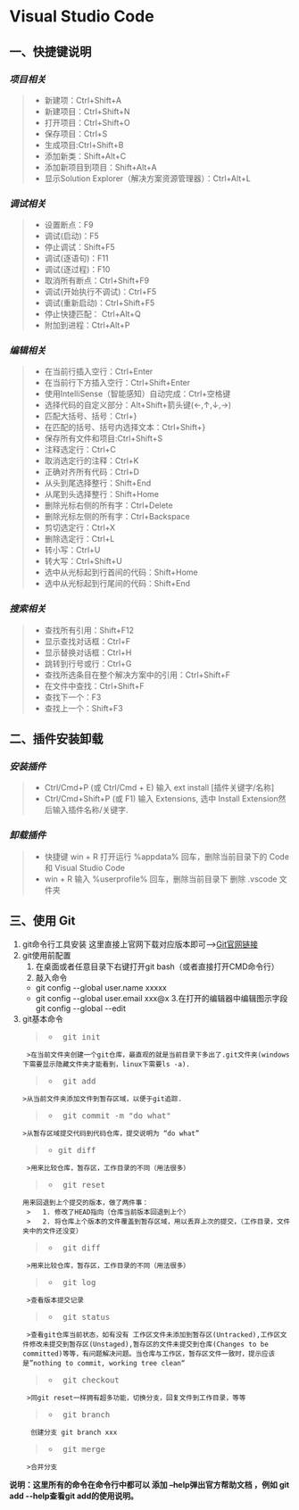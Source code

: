 # Visual Studio Code
## 一、**快捷键说明**
### *项目相关*
>* 新建项：Ctrl+Shift+A
>* 新建项目：Ctrl+Shift+N
>* 打开项目：Ctrl+Shift+O
>* 保存项目：Ctrl+S
>* 生成项目:Ctrl+Shift+B
>* 添加新类：Shift+Alt+C
>* 添加新项目到项目：Shift+Alt+A
>* 显示Solution Explorer（解决方案资源管理器）：Ctrl+Alt+L

### *调试相关*
>* 设置断点：F9
>* 调试(启动)：F5
>* 停止调试：Shift+F5
>*  调试(逐语句)：F11
>* 调试(逐过程)：F10
>* 取消所有断点：Ctrl+Shift+F9
>* 调试(开始执行不调试)：Ctrl+F5
>* 调试(重新启动)：Ctrl+Shift+F5
>* 停止快捷匹配： Ctrl+Alt+Q
>* 附加到进程：Ctrl+Alt+P

### *编辑相关*
>* 在当前行插入空行：Ctrl+Enter
>* 在当前行下方插入空行：Ctrl+Shift+Enter
>* 使用IntelliSense（智能感知）自动完成：Ctrl+空格键
>* 选择代码的自定义部分：Alt+Shift+箭头键(←,↑,↓,→)
>* 匹配大括号、括号：Ctrl+}
>* 在匹配的括号、括号内选择文本：Ctrl+Shift+}
>* 保存所有文件和项目:Ctrl+Shift+S
>* 注释选定行：Ctrl+C
>* 取消选定行的注释：Ctrl+K
>* 正确对齐所有代码：Ctrl+D
>* 从头到尾选择整行：Shift+End 
>* 从尾到头选择整行：Shift+Home
>* 删除光标右侧的所有字：Ctrl+Delete
>* 删除光标左侧的所有字：Ctrl+Backspace
>* 剪切选定行：Ctrl+X
>* 删除选定行：Ctrl+L
>* 转小写：Ctrl+U
>* 转大写：Ctrl+Shift+U
>* 选中从光标起到行首间的代码：Shift+Home
>* 选中从光标起到行尾间的代码：Shift+End

### *搜索相关*
>* 查找所有引用：Shift+F12
>* 显示查找对话框：Ctrl+F 
>* 显示替换对话框：Ctrl+H
>* 跳转到行号或行：Ctrl+G 
>* 查找所选条目在整个解决方案中的引用：Ctrl+Shift+F
>* 在文件中查找：Ctrl+Shift+F 
>* 查找下一个：F3
>* 查找上一个：Shift+F3

## 二、**插件安装卸载**
### *安装插件*
>* Ctrl/Cmd+P (或 Ctrl/Cmd + E) 输入 ext install \[插件关键字/名称\]
>* Ctrl/Cmd+Shift+P (或 F1) 输入 Extensions, 选中 Install Extension然后输入插件名称/关键字.

### *卸载插件*
>* 快捷键 win + R 打开运行 %appdata% 回车，删除当前目录下的 Code 和 Visual Studio Code
>* win + R  输入 %userprofile% 回车，删除当前目录下 删除 .vscode 文件夹

## 三、**使用 Git**
1.  git命令行工具安装
 这里直接上官网下载对应版本即可–>[Git官网链接](https://git-scm.com/ "Git官网")
2. git使用前配置
   1. 在桌面或者任意目录下右键打开git bash（或者直接打开CMD命令行）
   2. 敲入命令
     * git config --global user.name xxxxx
     * git config --global user.email xxx@x
   3.在打开的编辑器中编辑图示字段
     git config --global --edit
3. git基本命令
   >* <pre> git init</pre> 
        >在当前文件夹创建一个git仓库，最直观的就是当前目录下多出了.git文件夹(windows下需要显示隐藏文件夹才能看到，linux下需要ls -a).
   >* <pre> git add </pre> 
       >从当前文件夹添加文件到暂存区域，以便于git追踪.
   >* <pre> git commit -m "do what"</pre> 
       >从暂存区域提交代码到代码仓库，提交说明为 “do what”
   >* <pre>git diff</pre>
        >用来比较仓库，暂存区，工作目录的不同（用法很多）
   >* <pre> git reset</pre> 
       用来回退到上个提交的版本，做了两件事：
        >   1. 修改了HEAD指向（仓库当前版本回退到上个）
        >   2. 将仓库上个版本的文件覆盖到暂存区域，用以丢弃上次的提交，（工作目录，文件夹中的文件还没变）
   >* <pre> git diff</pre> 
        >用来比较仓库，暂存区，工作目录的不同（用法很多）
   >* <pre> git log</pre> 
        >查看版本提交记录
   >* <pre> git status</pre> 
        >查看git仓库当前状态，如有没有 工作区文件未添加到暂存区(Untracked),工作区文件修改未提交到暂存区(Unstaged),暂存区的文件未提交到仓库(Changes to be committed)等等，有问题解决问题。当仓库与工作区，暂存区文件一致时，提示应该是”nothing to commit, working tree clean“
   >* <pre> git checkout</pre> 
        >同git reset一样拥有超多功能，切换分支，回复文件到工作目录，等等
   >* <pre> git branch</pre> 
         创建分支 git branch xxx
   >* <pre> git merge</pre> 
        >合并分支

**说明：这里所有的命令在命令行中都可以 添加 –help弹出官方帮助文档 ，例如 git add --help查看git add的使用说明。**